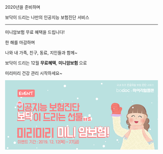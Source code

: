 2020년을 준비하며

보닥이 드리는 나만의 인공지능 보험진단 서비스
__________________________________________
미니암보험 무료 혜택을 드립니다!
 

한 해를 마감하며


나와 내 가족, 친구, 동료, 지인들과 함께~


보닥이 드리는 12월 **무료혜택**, **미니암보험** 으로


미리미리 건강 관리 시작하세요~


![alt img](https://raw.githubusercontent.com/aijinet/doctor-contents/master/contents/201912/191212/samsung_evnet.png)

